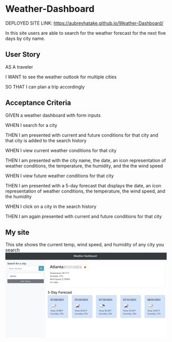 # Weather-Dashboard
DEPLOYED SITE LINK: https://aubreyhatake.github.io/Weather-Dashboard/

In this site users are able to search for the weather forecast for the next five days by city name.
 

 ## User Story 
AS A traveler

I WANT to see the weather outlook for multiple cities

SO THAT I can plan a trip accordingly

## Acceptance Criteria
GIVEN a weather dashboard with form inputs

WHEN I search for a city

THEN I am presented with current and future conditions for that city and that city is added to the search history

WHEN I view current weather conditions for that city

THEN I am presented with the city name, the date, an icon representation of weather conditions, the temperature, the humidity, and the the wind speed

WHEN I view future weather conditions for that city

THEN I am presented with a 5-day forecast that displays the date, an icon representation of weather conditions, the temperature, the wind speed, and the humidity

WHEN I click on a city in the search history

THEN I am again presented with current and future conditions for that city

## My site 

This site shows the current temp, wind speed, and humidity of any city you search
![screenshot](weather-dashboard.jpg)
